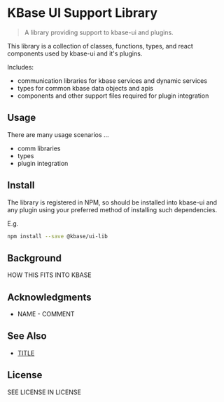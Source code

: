 # KBase UI Support Library

> A library providing support to kbase-ui and plugins.

This library is a collection of classes, functions, types, and react components used by kbase-ui and it's plugins.

Includes:

- communication libraries for kbase services and dynamic services
- types for common kbase data objects and apis
- components and other support files required for plugin integration

## Usage

There are many usage scenarios ...

- comm libraries
- types
- plugin integration

## Install

The library is registered in NPM, so should be installed into kbase-ui and any plugin using your preferred method of installing such dependencies.

E.g.

```bash
npm install --save @kbase/ui-lib
```

## Background

HOW THIS FITS INTO KBASE

## Acknowledgments

-   NAME - COMMENT

## See Also

-   [TITLE](URL)

## License

SEE LICENSE IN LICENSE
